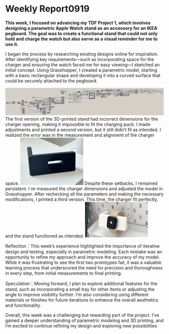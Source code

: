 # Weekly Report0919

**This week, I focused on advancing my TDF Project 1, which involves designing a parametric Apple Watch stand as an accessory for an IKEA pegboard. The goal was to create a functional stand that could not only hold and charge the watch but also serve as a visual reminder for me to use it.**

I began the process by researching existing designs online for inspiration. After identifying key requirements—such as incorporating space for the charger and ensuring the watch faced me for easy viewing—I sketched an initial concept. Using Grasshopper, I created a parametric model, starting with a basic rectangular shape and developing it into a curved surface that could be securely attached to the pegboard.

<img width="1000" alt="first try" src="assets/09191.png">
The first version of the 3D-printed stand had incorrect dimensions for the charger opening, making it impossible to fit the charging puck. I made adjustments and printed a second version, but it still didn’t fit as intended. I realized the error was in the measurement and alignment of the charger space.

<img width="200" alt="first try" src="assets/09192.pic.jpg">
Despite these setbacks, I remained persistent. I re-measured the charger dimensions and adjusted the model in Grasshopper. After rechecking all the parameters and making the necessary modifications, I printed a third version. This time, the charger fit perfectly, and the stand functioned as intended.

<img width="200" alt="first try" src="assets/09193.pic.jpg">

Reflection：This week’s experience highlighted the importance of iterative design and testing, especially in parametric modeling. Each mistake was an opportunity to refine my approach and improve the accuracy of my model. While it was frustrating to see the first two prototypes fail, it was a valuable learning process that underscored the need for precision and thoroughness in every step, from initial measurements to final printing.

Speculation：Moving forward, I plan to explore additional features for the stand, such as incorporating a small tray for other items or adjusting the angle to improve visibility further. I’m also considering using different materials or finishes for future iterations to enhance the overall aesthetics and functionality.

Overall, this week was a challenging but rewarding part of the project. I’ve gained a deeper understanding of parametric modeling and 3D printing, and I’m excited to continue refining my design and exploring new possibilities
